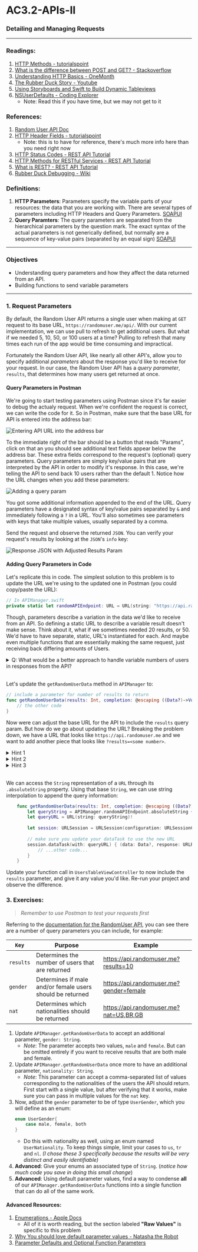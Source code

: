 # AC3.2-APIs-II
### Detailing and Managing Requests

---
### Readings:

1. [HTTP Methods - tutorialspoint](https://www.tutorialspoint.com/http/http_methods.htm)
2. [What is the difference between POST and GET? - Stackoverflow](http://stackoverflow.com/questions/3477333/what-is-the-difference-between-post-and-get)
3. [Understanding HTTP Basics - OneMonth](http://learn.onemonth.com/understanding-http-basics)
4. [The Rubber Duck Story - Youtube](https://www.youtube.com/watch?v=huOPVqztPdc)
5. [Using Storyboards and Swift to Build Dynamic Tableviews](http://www.techotopia.com/index.php/Using_Storyboards_and_Swift_to_Build_Dynamic_TableViews_with_Prototype_Table_View_Cells)
6. [NSUserDefaults - Coding Explorer](http://www.codingexplorer.com/nsuserdefaults-a-swift-introduction/)
	- Note: Read this if you have time, but we may not get to it

### References:
1. [Random User API Doc](https://randomuser.me/documentation)
1. [HTTP Header Fields - tutorialspoint](https://www.tutorialspoint.com/http/http_header_fields.htm)
	- Note: this is to have for reference, there's much more info here than you need right now
2. [HTTP Status Codes - REST API Tutorial](http://www.restapitutorial.com/httpstatuscodes.html)
3. [HTTP Methods for RESTful Services - REST API Tutorial](http://www.restapitutorial.com/lessons/httpmethods.html)
4. [What is REST? - REST API Tutorial](http://www.restapitutorial.com/lessons/whatisrest.html)
5. [Rubber Duck Debugging - Wiki](https://en.wikipedia.org/wiki/Rubber_duck_debugging)

### Definitions:

1. **HTTP Parameters**: Parameters specify the variable parts of your resources: the data that you are working with. There are several types of parameters including HTTP Headers and Query Parameters. [SOAPUI](https://www.soapui.org/testing-dojo/best-practices/understanding-rest-headers-and-parameters.html)
1. **Query Paramters**: The query parameters are separated from the hierarchical parameters by the question mark. The exact syntax of the actual parameters is not generically defined, but normally are a sequence of key-value pairs (separated by an equal sign) [SOAPUI](https://www.soapui.org/testing-dojo/best-practices/understanding-rest-headers-and-parameters.html)

---
### Objectives

- Understanding query parameters and how they affect the data returned from an API.
- Building functions to send variable parameters

---
### 1. Request Parameters

By default, the Random User API returns a single user when making at `GET` request to its base URL, `https://randomuser.me/api/`. With our current implementation, we can use pull to refresh to get additional users. But what if we needed 5, 10, 50, or 100 users at a time? Pulling to refresh that many times each run of the app would be time consuming and impractical. 

Fortunately the Random User API, like nearly all other API's, allow you to specify additional *parameters* about the response you'd like to receive for your request. In our case, the Random User API has a *query parameter*, `results`, that determines how many users get returned at once. 

#### Query Parameters in Postman

We're going to start testing parameters using Postman since it's far easier to debug the actualy request. When we're confident the request is correct, we can write the code for it.
So in Postman, make sure that the base URL for API is entered into the address bar:

![Entering API URL into the address bar](./Images/postman_basic.png)

To the immediate right of the bar should be a button that reads "Params", click on that an you should see additional text fields appear below the address bar. These extra fields correspond to the request's (optional) query parameters. Query parameters are simply key/value pairs that are interpreted by the API in order to modify it's response. In this case, we're telling the API to send back 10 users rather than the default 1. Notice how the URL changes when you add these parameters:

![Adding a query param](./Images/postman_results_param.png)

You got some additional information appended to the end of the URL. Query parameters have a designated syntax of key/value pairs separated by `&` and immediately following a `?` in a URL. You'll also sometimes see parameters with keys that take multiple values, usually separated by a comma. 

Send the request and observe the returned `JSON`. You can verify your request's results by looking at the `JSON`'s `info` key:

![Response JSON with Adjusted Results Param](./Images/postman_results_response.png)

#### Adding Query Parameters in Code

Let's replicate this in code. The simplest solution to this problem is to update the URL we're using to the updated one in Postman (you could copy/paste the URL):

```swift
// In APIManager.swift
private static let randomAPIEndpoint: URL = URL(string: "https://api.randomuser.me?results=10")!
```

Though, parameters describe a variation in the data we'd like to receive from an API. So defining a static URL to describe a variable result doesn't make sense. Think about it, what if we sometimes needed 20 results, or 50. We'd have to have separate, static, URL's instantiated for each. And maybe even multiple functions that are essentially making the same request, just receiving back differing amounts of Users. 

<details>
<summary>Q: What would be a better approach to handle variable numbers of users in responses from the API?</summary>
<br>
Adding a parameter for result size to <code>getRandomUserData(completion:)</code>
<br>
<br>
</details>
<br>

Let's update the `getRandomUserData` method in `APIManager` to: 

```swift
// include a parameter for number of results to return
func getRandomUserData(results: Int, completion: @escaping ((Data?)->Void)) {
	// the other code
}
```

Now were can adjust the base URL for the API to include the `results` query param. But how do we go about updating the URL? Breaking the problem down, we have a URL that looks like `https://api.randomuser.me` and we want to add another piece that looks like `?results=<some number>`. 

<details>
	<summary>Hint 1</summary>
	<br>
		There's a property on <code>URL</code> that gets the current URL as a string.
	<br><br>
</details>
<details>
	<summary>Hint 2</summary>
	<br>
		You can use string interpolation
	<br><br>
</details>
<details>
	<summary>Hint 3</summary>
	<br>
		Alternatively, you can use `URL(string:relativeTo:)`
	<br><br>
</details>
<br>

We can access the `String` representation of a `URL` through its `.absoluteString` property. Using that base `String`, we can use string interpolation to append the query information:

```swift
	func getRandomUserData(results: Int, completion: @escaping ((Data?)->Void)) {
		let queryString = APIManager.randomAPIEndpoint.absoluteString + "?results=\(results)"
		let queryURL = URL(string: queryString)!
	
		let session: URLSession = URLSession(configuration: URLSessionConfiguration.default)
		
		// make sure you update your dataTask to use the new URL 
		session.dataTask(with: queryURL) { (data: Data?, response: URLResponse?, error: Error?)
			// ...other code...
		}
	}
```

Update your function call in `UsersTableViewController` to now include the `results` parameter, and give it any value you'd like. Re-run your project and observe the difference. 


### 3. Exercises:

> *Remember to use Postman to test your requests first*

Referring to the [documentation for the RandomUser API](https://randomuser.me/documentation), you can see there are a number of query parameters you can include, for example:  

|`Key`|Purpose|Example|
|---|---|---|
|`results`| Determines the number of users that are returned | https://api.randomuser.me?results=10 |
|`gender`| Determines if male and/or female users should be returned | https://api.randomuser.me?gender=female |
|`nat`| Determines which nationalities should be returned | https://api.randomuser.me?nat=US,BR,GB |


1. Update `APIManager.getRandomUserData` to accept an additional parameter, `gender: String`. 
	- *Note*: The parameter accepts two values, `male` and `female`. But can be omitted entirely if you want to receive results that are both male and female. 
2. Update `APIManager.getRandomUserData` once more to have an additional parameter, `nationality: String`. 
	- *Note*: This parameter can accept a comma-separated list of values corresponding to the nationalities of the users the API should return. First start with a single value, but after verifying that it works, make sure you can pass in multiple values for the `nat` key.
3. Now, adjust the `gender` parameter to be of type `UserGender`, which you will define as an enum: 
	```swift
	enum UserGender{
		case male, female, both
	}
	```
	- Do this with nationality as well, using an enum named `UserNationality`. To keep things simple, limit your cases to `us`, `tr` and `nl`. *(I chose these 3 specifically because the results will be very distinct and easily identifiable)*
4. **Advanced**: Give your enums an associated type of `String`. (*notice how much code you save in doing this small change*)
5. **Advanced**: Using default parameter values, find a way to condense **all** of our `APIManager.getRandomUserData` functions into a single function that can do all of the same work. 

#### Advanced Resources:
1. [Enumerations - Apple Docs](https://developer.apple.com/library/content/documentation/Swift/Conceptual/Swift_Programming_Language/Enumerations.html)
	- All of it is worth reading, but the section labeled **"Raw Values"** is specific to this problem
1. [Why You should love default parameter values - Natasha the Robot](https://www.natashatherobot.com/swift-default-parameter-values/)
2. [Parameter Defaults and Optional Function Parameters](https://craiggrummitt.com/2016/06/29/parameter-defaults-and-optional-function-parameters-in-swift-3-0/)


